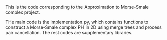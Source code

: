 This is the code corresponding to the Approximation to Morse-Smale complex project.

THe main code is the implementation.py, which contains functions to construct a Morse-Smale complex PH in 2D using merge trees and process pair cancellation. The rest codes are supplementary libraries.
